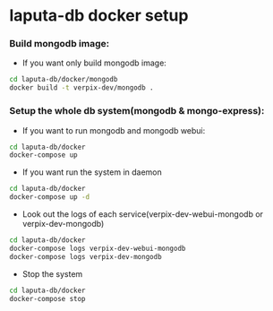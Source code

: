 # laputa-db docker setup

### Build mongodb image:
* If you want only build mongodb image:
```sh
cd laputa-db/docker/mongodb
docker build -t verpix-dev/mongodb .
```

### Setup the whole db system(mongodb & mongo-express):
* If you want to run mongodb and mongodb webui:
```sh
cd laputa-db/docker
docker-compose up
```

* If you want run the system in daemon
```sh
cd laputa-db/docker
docker-compose up -d
```

* Look out the logs of each service(verpix-dev-webui-mongodb or verpix-dev-mongodb)
```sh
cd laputa-db/docker
docker-compose logs verpix-dev-webui-mongodb
docker-compose logs verpix-dev-mongodb
```

* Stop the system
```sh
cd laputa-db/docker
docker-compose stop
```
